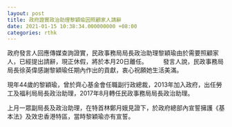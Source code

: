 ```yaml
---
layout: post
title: 政府證實政治助理黎穎瑜因照顧家人請辭
date: 2021-01-15 10:38:34.000000000 +08:00
categories: rthk
---
```


政府發言人回應傳媒查詢證實，民政事務局局長政治助理黎穎瑜由於需要照顧家人，已經提出請辭，現正休假，將於本月20日離任。
　　 
發言人說，民政事務局局長徐英偉感謝黎穎瑜任期內作出的貢獻，衷心祝願她生活美滿。

現年44歲的黎穎瑜，曾於齊心基金會任職副行政總裁，2013年加入政府，出任勞工及福利局局長政治助理，2017年8月轉任民政事務局局長政治助理。

上月一眾副局長及政治助理，在特首林鄭月娥見證下，於政府總部內宣誓擁護《基本法》及效忠香港特區，當時黎穎瑜亦有宣誓。

